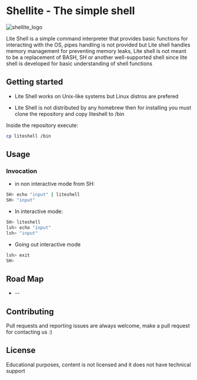 # Shellite - The simple shell
![shellite_logo](/images/logo.png)

Lite Shell is a simple command interpreter that provides basic functions for interacting with the OS, pipes handling is not provided but Lite shell handles memory management for preventing memory leaks, Lite shell is not meant to be a replacement of BASH, SH or another well-supported shell since lite shell is developed for basic understanding of shell functions

## Getting started

* Lite Shell works on Unix-like systems but Linux distros are prefered

* Lite Shell is not distributed by any homebrew then for installing you must clone the repository and copy liteshell to /bin

Inside the repository execute:

```bash
cp liteshell /bin
```

## Usage

### Invocation

* in non interactive mode from SH:

```bash
SH> echo "input" | liteshell
SH> "input"
```

* In interactive mode:

```bash
SH> liteshell
lsh> echo "input"
lsh> "input"
```

* Going out interactive mode

```bash
lsh> exit
SH>
```

## Road Map

* --

## Contributing
Pull requests and reporting issues are always welcome, make a pull request for contacting us :)

## License

Educational purposes, content is not licensed and it does not have technical support
